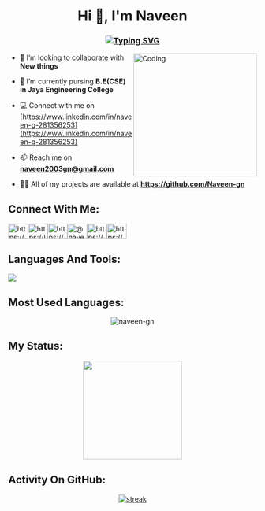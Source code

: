 <h1 align="center">Hi 👋, I'm Naveen</h1>
<h3 align="center">
  <a href="https://git.io/typing-svg"><img src="https://readme-typing-svg.demolab.com?font=Fira+Code&pause=1000&center=true&random=false&width=435&lines=Fullstack+Developer;Open+Source+Contributor;MERN+Stack+Developer%7C;Software+Developer+;Programmer" alt="Typing SVG" /></a>
</h3>

<img align="right" alt="Coding" height="250" width="250" src="https://firebasestorage.googleapis.com/v0/b/naveen-portfolio-images.appspot.com/o/portfolio.png?alt=media&token=bc42d39b-79b0-4f5b-8395-a359d60cb0c6">

- 👯 I’m looking to collaborate with **New things**

- 🌱 I’m currently pursing **B.E(CSE) in Jaya Engineering College**

- 💻 Connect with me on [https://www.linkedin.com/in/naveen-g-281356253](https://www.linkedin.com/in/naveen-g-281356253)

- 📫 Reach me on **naveen2003gn@gmail.com**

- 👨‍💻 All of my projects are available at **https://github.com/Naveen-gn**

## Connect With Me:
<p align="left">
<a href="https://www.linkedin.com/in/naveen-g-281356253" target="_blank"><img align="center" src="https://raw.githubusercontent.com/rahuldkjain/github-profile-readme-generator/master/src/images/icons/Social/linked-in-alt.svg" alt="https://www.linkedin.com/in/naveen-g-281356253" height="30" width="40" /></a><a href="https://leetcode.com/Naveen12gn/" target="_blank"><img align="center" src="https://raw.githubusercontent.com/rahuldkjain/github-profile-readme-generator/master/src/images/icons/Social/leet-code.svg" alt="https://leetcode.com/Naveen12gn/" height="30" width="40" /></a><a href="https://www.hackerrank.com/profile/naveen2003gn" target="_blank"><img align="center" src="https://raw.githubusercontent.com/rahuldkjain/github-profile-readme-generator/master/src/images/icons/Social/hackerrank.svg" alt="https://www.hackerrank.com/profile/naveen2003gn" height="30" width="40" /></a><a href="https://twitter.com/@naveen12gn" target="_blank"><img align="center" src="https://raw.githubusercontent.com/rahuldkjain/github-profile-readme-generator/master/src/images/icons/Social/twitter.svg" alt="@naveen12gn" height="30" width="40" /></a><a href="https://www.instagram.com/naveenexe" target="_blank"><img align="center" src="https://raw.githubusercontent.com/rahuldkjain/github-profile-readme-generator/master/src/images/icons/Social/instagram.svg" alt="https://www.instagram.com/naveenexe" height="30" width="40" /></a><a href="https://fb.com/https://www.facebook.com/profile.php?id=100022489606274" target="_blank"><img align="center" src="https://raw.githubusercontent.com/rahuldkjain/github-profile-readme-generator/master/src/images/icons/Social/facebook.svg" alt="https://www.facebook.com/profile.php?id=100022489606274" height="30" width="40" /></a>
</p>

## Languages And Tools:

<p align="left"> <a href="https://github.com/Naveen-gn"><img src="https://skillicons.dev/icons?i=html,css,js,react,vite,redux,bootstrap,tailwindcss,nodejs,express,mongodb,firebase,mysql,python,java,c,vscode,github,git,windows,linux,kali,redhat,postman,npm,figma,vercel,netlify,stackoverflow,linkedin"> </a> </p>

## Most Used Languages:
<p align="center">
  <img align="center" src="https://github-readme-stats.vercel.app/api/top-langs?username=naveen-gn&show_icons=true&locale=en&layout=compact&bg_color=151515" alt="naveen-gn" />
</p>



## My Status:
<p align="center">
<img height="200px" src="https://github-readme-stats.vercel.app/api?username=Naveen-gn&show_icons=true&count_private=true&theme=gruvbox&bg_color=151515">
</p>


## Activity On GitHub:

<p align="center">
  <a href="https://github.com/Naveen-gn">      
<img title="stats" alt="streak" src="https://github-readme-streak-stats.herokuapp.com/?user=Naveen-gn&theme=dark&stroke=f53b3b"/>
</a> 
</p>


